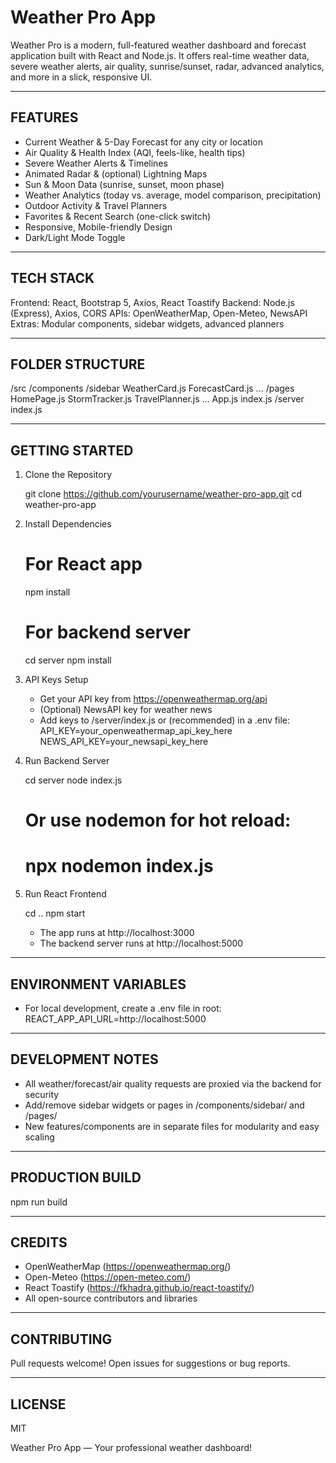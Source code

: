 Weather Pro App
===============

Weather Pro is a modern, full-featured weather dashboard and forecast application built with React and Node.js.
It offers real-time weather data, severe weather alerts, air quality, sunrise/sunset, radar, advanced analytics, and more in a slick, responsive UI.

------------------------------------------------------------
FEATURES
------------------------------------------------------------
- Current Weather & 5-Day Forecast for any city or location
- Air Quality & Health Index (AQI, feels-like, health tips)
- Severe Weather Alerts & Timelines
- Animated Radar & (optional) Lightning Maps
- Sun & Moon Data (sunrise, sunset, moon phase)
- Weather Analytics (today vs. average, model comparison, precipitation)
- Outdoor Activity & Travel Planners
- Favorites & Recent Search (one-click switch)
- Responsive, Mobile-friendly Design
- Dark/Light Mode Toggle

------------------------------------------------------------
TECH STACK
------------------------------------------------------------
Frontend:   React, Bootstrap 5, Axios, React Toastify
Backend:    Node.js (Express), Axios, CORS
APIs:       OpenWeatherMap, Open-Meteo, NewsAPI
Extras:     Modular components, sidebar widgets, advanced planners

------------------------------------------------------------
FOLDER STRUCTURE
------------------------------------------------------------
/src
  /components
    /sidebar
    WeatherCard.js
    ForecastCard.js
    ...
  /pages
    HomePage.js
    StormTracker.js
    TravelPlanner.js
    ...
  App.js
  index.js
/server
  index.js

------------------------------------------------------------
GETTING STARTED
------------------------------------------------------------
1. Clone the Repository

   git clone https://github.com/yourusername/weather-pro-app.git
   cd weather-pro-app

2. Install Dependencies

   # For React app
   npm install

   # For backend server
   cd server
   npm install

3. API Keys Setup

   - Get your API key from https://openweathermap.org/api
   - (Optional) NewsAPI key for weather news
   - Add keys to /server/index.js or (recommended) in a .env file:
         API_KEY=your_openweathermap_api_key_here
         NEWS_API_KEY=your_newsapi_key_here

4. Run Backend Server

   cd server
   node index.js
   # Or use nodemon for hot reload:
   # npx nodemon index.js

5. Run React Frontend

   cd ..
   npm start

   - The app runs at http://localhost:3000
   - The backend server runs at http://localhost:5000

------------------------------------------------------------
ENVIRONMENT VARIABLES
------------------------------------------------------------
- For local development, create a .env file in root:
    REACT_APP_API_URL=http://localhost:5000

------------------------------------------------------------
DEVELOPMENT NOTES
------------------------------------------------------------
- All weather/forecast/air quality requests are proxied via the backend for security
- Add/remove sidebar widgets or pages in /components/sidebar/ and /pages/
- New features/components are in separate files for modularity and easy scaling

------------------------------------------------------------
PRODUCTION BUILD
------------------------------------------------------------
npm run build

------------------------------------------------------------
CREDITS
------------------------------------------------------------
- OpenWeatherMap (https://openweathermap.org/)
- Open-Meteo (https://open-meteo.com/)
- React Toastify (https://fkhadra.github.io/react-toastify/)
- All open-source contributors and libraries

------------------------------------------------------------
CONTRIBUTING
------------------------------------------------------------
Pull requests welcome! Open issues for suggestions or bug reports.

------------------------------------------------------------
LICENSE
------------------------------------------------------------
MIT

Weather Pro App — Your professional weather dashboard!
